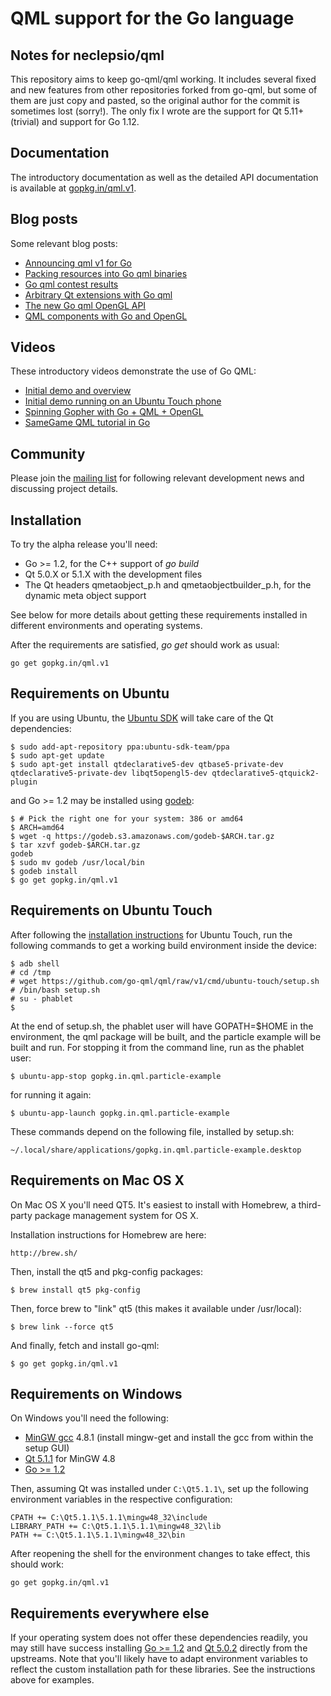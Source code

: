 # QML support for the Go language

Notes for neclepsio/qml
-----------------------

This repository aims to keep go-qml/qml working. It includes several fixed and new features from other repositories
forked from go-qml, but some of them are just copy and pasted, so the original author for the commit is sometimes lost (sorry!).
The only fix I wrote are the support for Qt 5.11+ (trivial) and support for Go 1.12.


Documentation
-------------

The introductory documentation as well as the detailed API documentation is
available at [gopkg.in/qml.v1](http://godoc.org/gopkg.in/qml.v1).


Blog posts
----------

Some relevant blog posts:

  * [Announcing qml v1 for Go](http://blog.labix.org/2014/08/13/announcing-qml-v1-for-go)
  * [Packing resources into Go qml binaries](http://blog.labix.org/2014/09/26/packing-resources-into-go-qml-binaries)
  * [Go qml contest results](http://blog.labix.org/2014/04/25/qml-contest-results)
  * [Arbitrary Qt extensions with Go qml](http://blog.labix.org/2014/03/21/arbitrary-qt-extensions-with-go-qml)
  * [The new Go qml OpenGL API](http://blog.labix.org/2014/08/29/the-new-go-qml-opengl-api)
  * [QML components with Go and OpenGL](http://blog.labix.org/2013/12/23/qml-components-with-go-and-opengl)


Videos
------

These introductory videos demonstrate the use of Go QML:

  * [Initial demo and overview](http://youtu.be/FVQlMrPa7lI)
  * [Initial demo running on an Ubuntu Touch phone](http://youtu.be/HB-3o8Cysec)
  * [Spinning Gopher with Go + QML + OpenGL](http://youtu.be/qkH7_dtOyPk)
  * [SameGame QML tutorial in Go](http://youtu.be/z8noX48hiMI)


Community
---------

Please join the [mailing list](https://groups.google.com/forum/#!forum/go-qml) for
following relevant development news and discussing project details.


Installation
------------

To try the alpha release you'll need:

  * Go >= 1.2, for the C++ support of _go build_
  * Qt 5.0.X or 5.1.X with the development files
  * The Qt headers qmetaobject_p.h and qmetaobjectbuilder_p.h, for the dynamic meta object support

See below for more details about getting these requirements installed in different environments and operating systems.

After the requirements are satisfied, _go get_ should work as usual:

    go get gopkg.in/qml.v1


Requirements on Ubuntu
----------------------

If you are using Ubuntu, the [Ubuntu SDK](http://developer.ubuntu.com/get-started/) will take care of the Qt dependencies:

    $ sudo add-apt-repository ppa:ubuntu-sdk-team/ppa
    $ sudo apt-get update
    $ sudo apt-get install qtdeclarative5-dev qtbase5-private-dev qtdeclarative5-private-dev libqt5opengl5-dev qtdeclarative5-qtquick2-plugin

and Go >= 1.2 may be installed using [godeb](http://blog.labix.org/2013/06/15/in-flight-deb-packages-of-go):

    $ # Pick the right one for your system: 386 or amd64
    $ ARCH=amd64
    $ wget -q https://godeb.s3.amazonaws.com/godeb-$ARCH.tar.gz
    $ tar xzvf godeb-$ARCH.tar.gz
    godeb
    $ sudo mv godeb /usr/local/bin
    $ godeb install
    $ go get gopkg.in/qml.v1


Requirements on Ubuntu Touch
----------------------------

After following the [installation instructions](https://wiki.ubuntu.com/Touch/Install) for Ubuntu Touch,
run the following commands to get a working build environment inside the device:

    $ adb shell
    # cd /tmp
    # wget https://github.com/go-qml/qml/raw/v1/cmd/ubuntu-touch/setup.sh
    # /bin/bash setup.sh
    # su - phablet
    $

At the end of setup.sh, the phablet user will have GOPATH=$HOME in the environment,
the qml package will be built, and the particle example will be built and run. For
stopping it from the command line, run as the phablet user:

    $ ubuntu-app-stop gopkg.in.qml.particle-example

for running it again:

    $ ubuntu-app-launch gopkg.in.qml.particle-example

These commands depend on the following file, installed by setup.sh:

    ~/.local/share/applications/gopkg.in.qml.particle-example.desktop


Requirements on Mac OS X
------------------------

On Mac OS X you'll need QT5. It's easiest to install with Homebrew, a
third-party package management system for OS X.

Installation instructions for Homebrew are here:

    http://brew.sh/

Then, install the qt5 and pkg-config packages:

    $ brew install qt5 pkg-config

Then, force brew to "link" qt5 (this makes it available under /usr/local):

    $ brew link --force qt5

And finally, fetch and install go-qml:

    $ go get gopkg.in/qml.v1


Requirements on Windows
-----------------------

On Windows you'll need the following:

  * [MinGW gcc](http://sourceforge.net/projects/mingw/files/latest/download) 4.8.1 (install mingw-get and install the gcc from within the setup GUI)
  * [Qt 5.1.1](http://download.qt-project.org/official_releases/qt/5.1/5.1.1/qt-windows-opensource-5.1.1-mingw48_opengl-x86-offline.exe) for MinGW 4.8
  * [Go >= 1.2](http://golang.org/doc/install)

Then, assuming Qt was installed under `C:\Qt5.1.1\`, set up the following environment variables in the respective configuration:

    CPATH += C:\Qt5.1.1\5.1.1\mingw48_32\include
    LIBRARY_PATH += C:\Qt5.1.1\5.1.1\mingw48_32\lib
    PATH += C:\Qt5.1.1\5.1.1\mingw48_32\bin

After reopening the shell for the environment changes to take effect, this should work:

    go get gopkg.in/qml.v1


Requirements everywhere else
----------------------------

If your operating system does not offer these dependencies readily,
you may still have success installing [Go >= 1.2](http://golang.org/doc/install)
and [Qt 5.0.2](http://download.qt-project.org/archive/qt/5.0/5.0.2/)
directly from the upstreams.  Note that you'll likely have to adapt
environment variables to reflect the custom installation path for
these libraries. See the instructions above for examples.
